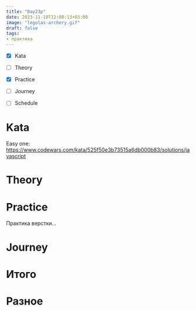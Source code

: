 ```yaml
---
title: "Day23p"
date: 2023-11-10T12:08:13+03:00
image: "legolas-archery.gif"
draft: false
tags:
- практика
---
```



- [X] Kata
- [ ] Theory
- [X] Practice
- [ ] Journey
- [ ] Schedule



# Kata

Easy one: https://www.codewars.com/kata/525f50e3b73515a6db000b83/solutions/javascript

# Theory

# Practice

Практика верстки...


# Journey

# Итого

# Разное
